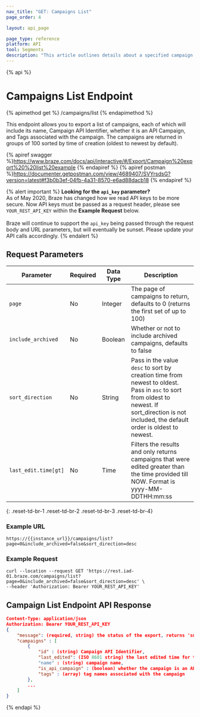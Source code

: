 ```yaml
---
nav_title: "GET: Campaigns List"
page_order: 4

layout: api_page

page_type: reference
platform: API
tool: Segments
description: "This article outlines details about a specified campaign."
---
```

{% api %}
# Campaigns List Endpoint
{% apimethod get %}
/campaigns/list
{% endapimethod %}

This endpoint allows you to export a list of campaigns, each of which will include its name, Campaign API Identifier, whether it is an API Campaign, and Tags associated with the campaign. The campaigns are returned in groups of 100 sorted by time of creation (oldest to newest by default).

{% apiref swagger %}https://www.braze.com/docs/api/interactive/#/Export/Campaign%20export%20%20list%20example {% endapiref %}
{% apiref postman %}https://documenter.getpostman.com/view/4689407/SVYrsdsG?version=latest#f3b0b3ef-04fb-4a31-8570-e6ad88dacb18 {% endapiref %}

{% alert important %}
__Looking for the `api_key` parameter?__<br>As of May 2020, Braze has changed how we read API keys to be more secure. Now API keys must be passed as a request header, please see `YOUR_REST_API_KEY` within the __Example Request__ below.<br><br>Braze will continue to support the `api_key` being passed through the request body and URL parameters, but will eventually be sunset. Please update your API calls accordingly.
{% endalert %}

## Request Parameters

| Parameter | Required | Data Type | Description |
| --------- | -------- | --------- | ----------- |
| `page` | No | Integer   | The page of campaigns to return, defaults to 0 (returns the first set of up to 100) |
| `include_archived` | No | Boolean | Whether or not to include archived campaigns, defaults to false |
| `sort_direction` | No | String | Pass in the value `desc` to sort by creation time from newest to oldest. Pass in `asc` to sort from oldest to newest. If sort_direction is not included, the default order is oldest to newest. |
| `last_edit.time[gt]` | No | Time | Filters the results and only returns campaigns that were edited greater than the time provided till NOW. Format is yyyy-MM-DDTHH:mm:ss |
{: .reset-td-br-1 .reset-td-br-2 .reset-td-br-3  .reset-td-br-4}

### Example URL
`https://{{instance_url}}/campaigns/list?page=0&include_archived=false&sort_direction=desc`

### Example Request 
```
curl --location --request GET 'https://rest.iad-01.braze.com/campaigns/list?page=0&include_archived=false&sort_direction=desc' \
--header 'Authorization: Bearer YOUR_REST_API_KEY'
```

## Campaign List Endpoint API Response

```json
Content-Type: application/json
Authorization: Bearer YOUR_REST_API_KEY
{
    "message": (required, string) the status of the export, returns 'success' when completed without errors,
    "campaigns" : [
        {
            "id" : (string) Campaign API Identifier,
            "last_edited": (ISO 8601 string) the last edited time for the message 
            "name" : (string) campaign name,
            "is_api_campaign" : (boolean) whether the campaign is an API Campaign,
            "tags" : (array) tag names associated with the campaign
        },
        ...
    ]
}
```

{% endapi %}
